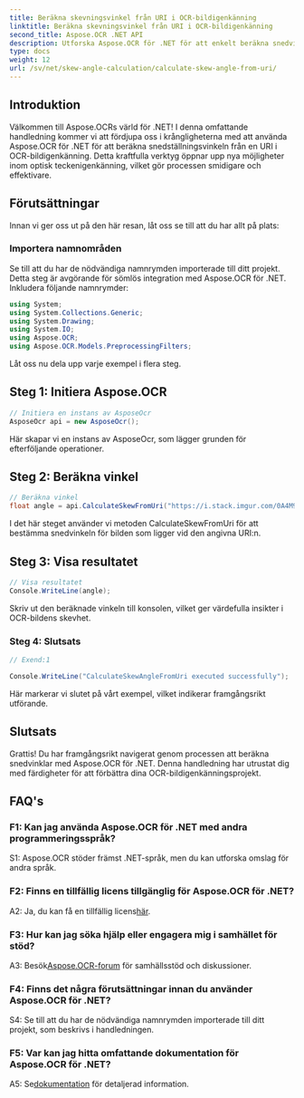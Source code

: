 ```yaml
---
title: Beräkna skevningsvinkel från URI i OCR-bildigenkänning
linktitle: Beräkna skevningsvinkel från URI i OCR-bildigenkänning
second_title: Aspose.OCR .NET API
description: Utforska Aspose.OCR för .NET för att enkelt beräkna snedvinklar i OCR-bildigenkänning. Förbättra dina projekt med precision och effektivitet.
type: docs
weight: 12
url: /sv/net/skew-angle-calculation/calculate-skew-angle-from-uri/
---
```

## Introduktion

Välkommen till Aspose.OCRs värld för .NET! I denna omfattande handledning kommer vi att fördjupa oss i krångligheterna med att använda Aspose.OCR för .NET för att beräkna snedställningsvinkeln från en URI i OCR-bildigenkänning. Detta kraftfulla verktyg öppnar upp nya möjligheter inom optisk teckenigenkänning, vilket gör processen smidigare och effektivare.

## Förutsättningar

Innan vi ger oss ut på den här resan, låt oss se till att du har allt på plats:

### Importera namnområden

Se till att du har de nödvändiga namnrymden importerade till ditt projekt. Detta steg är avgörande för sömlös integration med Aspose.OCR för .NET. Inkludera följande namnrymder:

```csharp
using System;
using System.Collections.Generic;
using System.Drawing;
using System.IO;
using Aspose.OCR;
using Aspose.OCR.Models.PreprocessingFilters;
```

Låt oss nu dela upp varje exempel i flera steg.

## Steg 1: Initiera Aspose.OCR

```csharp
// Initiera en instans av AsposeOcr
AsposeOcr api = new AsposeOcr();
```

Här skapar vi en instans av AsposeOcr, som lägger grunden för efterföljande operationer.

## Steg 2: Beräkna vinkel

```csharp
// Beräkna vinkel
float angle = api.CalculateSkewFromUri("https://i.stack.imgur.com/0A4M9.png");
```

I det här steget använder vi metoden CalculateSkewFromUri för att bestämma snedvinkeln för bilden som ligger vid den angivna URI:n.

## Steg 3: Visa resultatet

```csharp
// Visa resultatet
Console.WriteLine(angle);
```

Skriv ut den beräknade vinkeln till konsolen, vilket ger värdefulla insikter i OCR-bildens skevhet.

### Steg 4: Slutsats

```csharp
// Exend:1

Console.WriteLine("CalculateSkewAngleFromUri executed successfully");
```

Här markerar vi slutet på vårt exempel, vilket indikerar framgångsrikt utförande.

## Slutsats

Grattis! Du har framgångsrikt navigerat genom processen att beräkna snedvinklar med Aspose.OCR för .NET. Denna handledning har utrustat dig med färdigheter för att förbättra dina OCR-bildigenkänningsprojekt.

## FAQ's

### F1: Kan jag använda Aspose.OCR för .NET med andra programmeringsspråk?

S1: Aspose.OCR stöder främst .NET-språk, men du kan utforska omslag för andra språk.

### F2: Finns en tillfällig licens tillgänglig för Aspose.OCR för .NET?

 A2: Ja, du kan få en tillfällig licens[här](https://purchase.aspose.com/temporary-license/).

### F3: Hur kan jag söka hjälp eller engagera mig i samhället för stöd?

 A3: Besök[Aspose.OCR-forum](https://forum.aspose.com/c/ocr/16) för samhällsstöd och diskussioner.

### F4: Finns det några förutsättningar innan du använder Aspose.OCR för .NET?

S4: Se till att du har de nödvändiga namnrymden importerade till ditt projekt, som beskrivs i handledningen.

### F5: Var kan jag hitta omfattande dokumentation för Aspose.OCR för .NET?

 A5: Se[dokumentation](https://reference.aspose.com/ocr/net/) för detaljerad information.